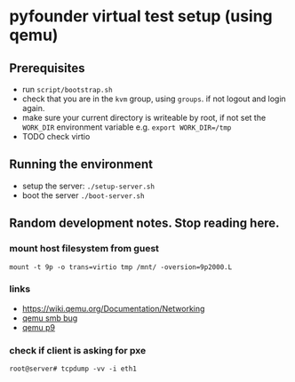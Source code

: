 # pyfounder virtual test setup (using qemu)

## Prerequisites

* run `script/bootstrap.sh`
* check that you are in the `kvm` group, using `groups`. if not logout and login again.
* make sure your current directory is writeable by root, if not set the `WORK_DIR` environment variable e.g. `export WORK_DIR=/tmp`
* TODO check virtio

## Running the environment

* setup the server: `./setup-server.sh`
* boot the server `./boot-server.sh`

## Random development notes. Stop reading here.

### mount host filesystem from guest

```
mount -t 9p -o trans=virtio tmp /mnt/ -oversion=9p2000.L
```

### links

* https://wiki.qemu.org/Documentation/Networking
* [qemu smb bug](https://bugs.debian.org/cgi-bin/bugreport.cgi?bug=747636)
* [qemu p9](https://wiki.qemu.org/Documentation/9psetup#Starting_the_Guest_directly)

### check if client is asking for pxe

```
root@server# tcpdump -vv -i eth1
```
